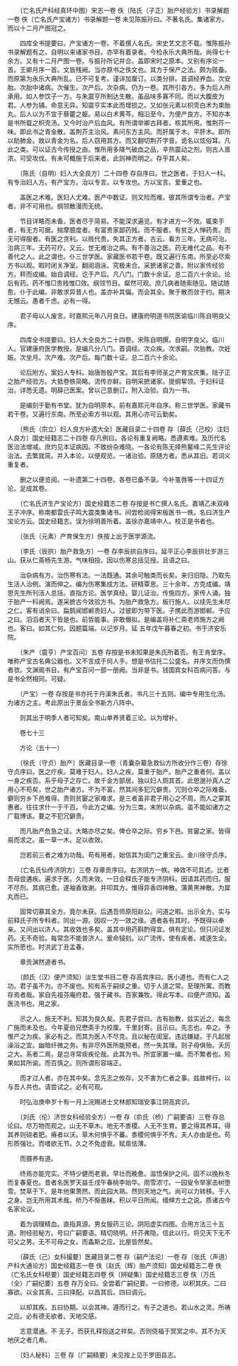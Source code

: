 <!-- { "loadSidebar": true } -->
　　〔亡名氏产科经真环中图〕宋志一卷 佚〔陆氏（子正）胎产经验方〕书录解题一卷 佚〔亡名氏产宝诸方〕书录解题一卷 未见陈振孙曰。不著名氏。集诸家方。而以十二月产图冠之。

　　四库全书提要曰。产宝诸方一卷。不着撰人名氏。宋史艺文志不载。惟陈振孙书录解题有之。自明以来诸家书目。亦罕有着录者。今检永乐大典所哉。尚得七十余方。又有十二月产图一卷。与振孙所记并合。盖即宋时之原本。又别有序论一首。王卿月序一首。文皆残阙。当亦原书之佚文也。其方于保产之法。颇为赅备。而原第为永乐大典所乱。已不可复考。谨详加厘订。以类分排。首调经养血。次安胎。次胎中诸病。次催生。次产后。次杂病。仍为一卷。其所引各方。多为后人所承用。如人参饮子一方。与朱震亨所制达生散。虽品味多寡不同。而以大腹皮为君。人参为辅。命意无异。知震亨实本此而增损之。又如张元素以枳壳白术为束胎丸。后人以为不宜于藜藿之躯。易以白术黄芩。相沿至今。为便产良方。不知亦本是书所载之枳壳汤。又今时治产后血风。有所谓举卿古拜者。核其所用。惟荆芥一味。即此书之青金散。盖荆芥主治风。素问东方主风。而肝属于木。平肝木。即所以助肺金。故以青金为名。后人窃用其方。而又翻切荆芥字音。诡名以炫俗耳。凡此之类。可以证古今传授之由。惟所用多降气破血之品，辛热震动之剂。则古人禀浓。可受攻伐。有未可概施于后来者。此则神而明之。存乎其人矣。

　　〔陈氏（自明）妇人大全良方〕二十四卷 存自序曰。世之医者。于妇人一科。有专治妇人方。有产宝方。治以专言。以专攻也。方以宝言。爱重之也。

　　盖医之术难。医妇人尤难。医产中数证。则又险而难。彼其所谓专治者。产宝者。非不可用也。纲领散漫而无统。

　　节目详略而未备。医者尽于简易。不能深求遍览。有才进方一不效。辄束手者，有无方可据。揣摩臆度者。有富贵家鄙药贱。而不服者。有贫乏人惮药贵。而无可得服者。有医之贪利。以贱代贵。失其正方者。古云。看方三年。无病可治。治病三年。无药可疗。又云。世无难治之病。有不善治之医。药无难代之品。有不善代之人。此之谓也。仆三世学医。家藏医书若干卷。既又遍行东南。所至必尽索方书以观。暇时闭关净室。翻阅涵泳。究极未合。采摭诸家之善。附以家传经验方。秤而成编。始自调经。讫于产后。凡八门。门数十余证。总二百六十余论。论后有药。药不惟□贵贱惟□效。纲领节目。粲然可观。庶几病者随索随见。随试随愈。仆于此编。非敢求异昔人也。盖亦补其偏。而会其全。聚于散而敛于约。期决无憾云。愚者千虑。必有一得。

　　君子毋以人废言。时嘉熙元年八月良日。建康府明道书院医谕临川陈自明良父序。

　　四库全书提要曰。妇人大全良方二十四卷。宋陈自明撰。自明字良父。临川人。官建康府医学教授。是编凡分八门。首调经。次众疾。次求嗣。次胎教。次妊娠。次坐月。次产难。次产后。每门数十证。总二百六十余论。

　　论后附方。案妇人专科。始唐咎殷产宝。其后有李师圣之产育宝庆集。陆子正之胎产经验方。大抵卷帙简略。流传亦鲜。自明采摭诸家。提纲挈领。于妇科证治。详悉无遗。明薛己医案。曾以己意删订。附入治验。自为一书。

　　是编刻于勤有书堂。犹为自明原本。前有嘉熙元年自序。称三世学医。家藏书若干卷。又遍行东南。所至必索方书以观。其用心亦可云勤矣。

　　〔熊氏（宗立）妇人良方补遗大全〕医藏目录二十四卷 存〔薛氏（己校）注妇人良方〕国史经籍志二十四卷 存凡例曰。各论有重复阙略。悉遵素难。及历代名医治法增减。庶灼见本证病因。不致纷杂难晓。一各论有陈无择熊鳌峰二先生评论治法。去繁就简。并入本论。以便观览。一诸治验。原随方者。悉从其旧。若词义重复者。

　　删之以便览阅。一补遗第二十四卷。各卷已备不录。今补茧唇等一十四证方论。足成其卷。

　　〔亡名氏济生产宝论方〕国史经籍志二卷 存按是书亡撰人名氏。嘉靖乙未双峰王子冲序。称南都雷氏子鸣大震类集诸书。间尝检阅得宋板医书一帙。名曰济生产宝论方云。国史经籍志。误为徐明善所着。盖徐亦嘉靖中人。校正是书者也。

　　〔张氏（元素）产育保生方〕佚按上出于医学源流。

　　〔李氏（辰拱）胎产救急方〕一卷 存李辰拱自序曰。延平正心李辰拱壮岁游三山。获从仁斋杨先生游。气味相投。因以伤寒总括见授。且语之曰。

　　治杂病有方。治伤寒有法。一法既通。其余可触类而长矣。来归旧隐。乃取先生活人治例。演而伸之。编为伤寒集成方法。研精覃思。三十余年。方克成编。靖思先生所刊活人总括。直指方论。医学真经。婴儿证治。传施四方。家传人诵。独于胎产一科阙焉。遂采摭古今效验方书。为胎产救急方。板行施人。以续先生未尽之仁。客有诮余曰。扁鹊闻邯郸贵妇人。过彼即为带下医。子携此而游邯郸。予应之曰。滔滔者天下皆是也。前哲能事。非敢僭拟。是编盖将补仁斋老师施方之阙也。客曰。如其仁何。因题篇端。以记岁月。延 五年戊午暮春之初。书于济安乐院。

　　〔朱产（震亨）产宝百问〕五卷 存按是书未知果是朱氏所着否。有王肯堂序。唯称产宝古名典公器也。又不言成于何人手。想是书估托二公盛名。并序文而伪撰者欤。文渊阁书目。有产宝百问一部一册阙。当非是书。钱国宾女科百病问答。与是书全然相同。可疑。

　　〔产宝〕一卷 存按是书亦托于丹溪朱氏者。书凡三十五则。编中专用生化汤。为诸方之主。考此原出于景岳全书新方八阵中。

　　则其出于明季人者可知矣。南山单养贤着三论。以为增补。

　　卷七十三

　　方论（五十一）

　　〔徐氏（守贞）胎产〕医藏目录一卷（青囊杂纂急救仙方所收分作三卷）存徐守贞序曰。医之疗疾。莫难于妇人。妇人之疾。莫重于胎产。胎产之重者何。盖以一身之疾否。系乎母子之存亡。故千金方部居。独以妇人厕其首。此思邈孙真人之用心不苟矣，世之胎产诸方。不为不富。然其间多犯冗僻贵。冗则仓卒之际难备。僻则穷乡下邑难得。贵则贫窭之家难求。是三者虽非君子用心之不周。而人之蒙其惠者。往往求什一于千百。今此方之编。分为三类。末附以杂病。虽不能如诸方之广载博该。要之不犯冗僻贵。

　　而凡胎产危急之证。大略亦尽之矣。俾仓卒之际。穷乡下邑。贫窭之家。皆得易而求之。虽一草一木。足以收效。

　　岂若前三者之难为功哉。苟有用者。始信其为闺门之重宝云。金川徐守贞序。

　　〔亡名氏仙传济阴方〕三卷 存章贡序曰。右济阴方一帙。神效不可具述。比者吾母尝遘疾。遍求于医。久而未效。一日会释氏子能专济阴科。因请其药而归。服不尽剂。其病已愈。遂袖香致谢。并叩其方。惟得异香四神散。蒲黄黑神散。为犀丸而已。

　　固常切慕其全方。竟尔未获。后遇吾师原阳赵公。问道之暇。出示全方。实与前释氏子所专科者。同出一源。因叹一方一效之缘。遇者各有其时。予既得以奉亲。又间出以济人。其收效也多矣。盖其中用药斟酌得宜。俱有定论。但只问证发药。无不奇验。每常念不能普济人。爰命锓刻。以广流传。使有疾者。咸遂生全。实所愿也。时洪武丁丑孟春。

　　章贡渊然道者书。

　　〔颜氏（汉）便产须知〕淡生堂书目二卷 存高宾序曰。医小道也。而有仁人之功。君子虽不为。亦不废也。矧有系于嗣续之重。切于人道之常。至理所寓。而教存焉者哉。家自先祖芬庵府君。强于藏书。百家兼牧。得此写本。曰便产须知。盖医流书也。用之家。

　　示之人。施无不利。知其为良久矣。先君子尝曰。古有胎教，兹实近之。每念广施而未及也。今年夏伯兄懋斋手为校厘。千里封寄。且示曰。先志也。卒之。予惟产之为疾。家必有之。而其为医人不尽克。且以秘在闺室。违远嫌疑。于凡起居澡浴之宜。幽暗纤微之务。有非尽外医所能预者。然一失其理。则子母俱殆。夭厉之大。系者二焉，是岂寻常痰疾伦哉。此其为书。所宜家置一编。而不繁者也。矧果如其所谕。而百慎之。则所谓形容端正。

　　而才过人者。亦在其中矣。念先志之攸存。又不害为仁者之事。兹故梓行。以与吾人共也。请尝试之。必有可观。

　　时弘治庚申岁十有一月上浣赐进士文林郎知瑞安事江阴高宾识。

　　〔刘氏（伦）济世女科经验全方〕一卷 存〔俞氏（桥）广嗣要语〕三卷 存总论曰。尽万物而观之。山无不草木。地无不黍稷。人无不生育。要之得其养耳。得其养则硗者肥。瘠者以沃。草木何惧乎不蕃。黍稷何惧乎不秀。夫人亦由是也。苟形质强壮。而嗜欲无节。久之不免虚衰。赋禀怯薄。

　　而摄养有道。

　　终焉亦能完实。不特少健而老衰。早壮而晚惫。滋悟保护之间。固不以挽秋冬而复春夏也。昔者名医罗天益壬戌午春桃李始华。雨雪浓寸。一园叟令举家击树堕雪。焚草于下。是年他果萧然。而此园大熟。然则天地之气。尚可以力转移。于人之身。岂无所用其术哉。桥乃不惭愚昧。积以平日所闻。缙绅方士之说。质诸古今名家论议。

　　着为调理精血。直指真源。男女服药三论。阴阳虚实四图。合用方法三十五道。附经验秘方。号曰广嗣要语。精切晓明。纤芥弗隐。信此以行。将见天下无不可父之男。无不可母之女。而螽斯之应。比屋皆然矣。

　　〔薛氏（己）女科撮要〕医藏目录二卷 存〔嗣产法论〕一卷 存〔张氏（声道）产科大通论方〕国史经籍志一卷 佚〔赵氏（辉）胎产须知〕国史经籍志二卷 佚〔亡名氏女科枢要〕国史经籍志四卷 佚〔辨疑集〕国史经籍志三卷 佚〔万氏（全）广嗣纪要〕五卷 存万全曰。全尝着广嗣纪要。一曰修德。以积其庆。二曰寡欲。以全其真。三曰择配。以昌其后。四曰调元。

　　以却其疾。五曰协期。以会其神。遵而行之。有子之道也。若山水之灵。所祷之应。必有德无欲者。天地交感。

　　志意潜通。不 无子。而获孔释抱送之祥矣。否则侥福于冥冥之中。其不为天地厌之者几希。

　　〔妇人秘科〕三卷 存〔广嗣精要〕未见按上见于罗田县志。

